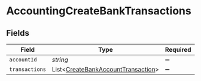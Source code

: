 # AccountingCreateBankTransactions


## Fields

| Field                                                                                     | Type                                                                                      | Required                                                                                  | Description                                                                               |
| ----------------------------------------------------------------------------------------- | ----------------------------------------------------------------------------------------- | ----------------------------------------------------------------------------------------- | ----------------------------------------------------------------------------------------- |
| `accountId`                                                                               | *string*                                                                                  | :heavy_minus_sign:                                                                        | N/A                                                                                       |
| `transactions`                                                                            | List<[CreateBankAccountTransaction](../../models/shared/CreateBankAccountTransaction.md)> | :heavy_minus_sign:                                                                        | N/A                                                                                       |